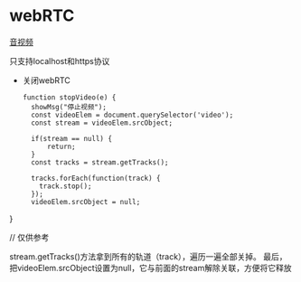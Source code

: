 # webRTC
[音视频](https://juejin.cn/post/7068890609414570021?searchId=202312111741594CE3FEAC8CA849703E34)

只支持localhost和https协议

* 关闭webRTC
  ```
  function stopVideo(e) {
    showMsg("停止视频");
    const videoElem = document.querySelector('video');
    const stream = videoElem.srcObject;

    if(stream == null) {
        return;
    }
    const tracks = stream.getTracks();
  
    tracks.forEach(function(track) {
      track.stop();
    });
    videoElem.srcObject = null;
}

// 仅供参考

stream.getTracks()方法拿到所有的轨道（track），遍历一遍全部关掉。
最后，把videoElem.srcObject设置为null，它与前面的stream解除关联，方便将它释放

  ```
